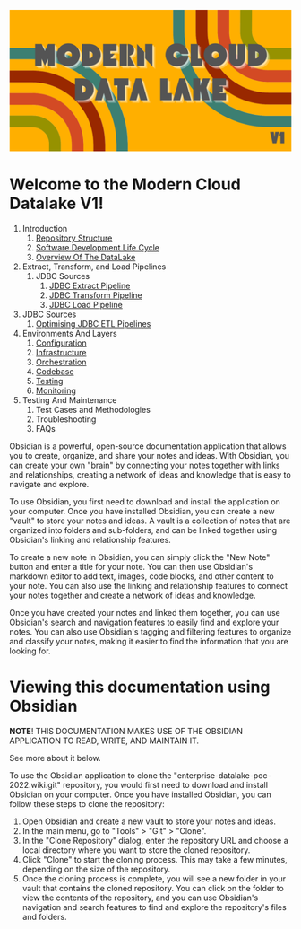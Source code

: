 ![logo](src/logo.png)

# Welcome to the Modern Cloud Datalake V1!

1. Introduction
    1. [Repository Structure](1_Introduction/1_RepositoryStructure.md)
    2. [Software Development Life Cycle](1_Introduction/2_SoftwareDevelopmentLifeCycle.md)
    3. [Overview Of The DataLake](1_Introduction/3_OverviewOfTheDataLake.md)
2. Extract, Transform, and Load Pipelines
    1. JDBC Sources
        1. [JDBC Extract Pipeline](2_ExtractTransformLoadPipelines/1_JDBCExtract.md)
        2. [JDBC Transform Pipeline](2_ExtractTransformLoadPipelines/2_JDBCTransform.md)
        3. [JDBC Load Pipeline](2_ExtractTransformLoadPipelines/3_JDBCLoad.md)
3. JDBC Sources
   1. [Optimising JDBC ETL Pipelines](3_JDBCSources/1_OptimisingJDBCETLPipelines.md)
4. Environments And Layers
    1. [Configuration](4_EnvironmentsAndLayers/1_Configuration.md)
    2. [Infrastructure](4_EnvironmentsAndLayers/2_Infrastructure.md)
    3. [Orchestration](4_EnvironmentsAndLayers/3_Orchestration.md)
    4. [Codebase](4_EnvironmentsAndLayers/4_Codebase.md)
    5. [Testing](4_EnvironmentsAndLayers/5_Testing.md)
    6. [Monitoring](4_EnvironmentsAndLayers/6_Monitoring.md)
5. Testing And Maintenance
    1. Test Cases and Methodologies
    2. Troubleshooting
    3. FAQs

Obsidian is a powerful, open-source documentation application that allows you to create, organize, and share your notes
and ideas. With Obsidian, you can create your own "brain" by connecting your notes together with links and
relationships, creating a network of ideas and knowledge that is easy to navigate and explore.

To use Obsidian, you first need to download and install the application on your computer. Once you have installed
Obsidian, you can create a new "vault" to store your notes and ideas. A vault is a collection of notes that are
organized into folders and sub-folders, and can be linked together using Obsidian's linking and relationship features.

To create a new note in Obsidian, you can simply click the "New Note" button and enter a title for your note. You can
then use Obsidian's markdown editor to add text, images, code blocks, and other content to your note. You can also use
the linking and relationship features to connect your notes together and create a network of ideas and knowledge.

Once you have created your notes and linked them together, you can use Obsidian's search and navigation features to
easily find and explore your notes. You can also use Obsidian's tagging and filtering features to organize and classify
your notes, making it easier to find the information that you are looking for.

# Viewing this documentation using Obsidian

**NOTE**!
THIS DOCUMENTATION MAKES USE OF THE OBSIDIAN APPLICATION TO READ, WRITE, AND MAINTAIN IT.

See more about it below.

To use the Obsidian application to clone the "enterprise-datalake-poc-2022.wiki.git" repository, you would first need to
download and install Obsidian on your computer. Once you have installed Obsidian, you can follow these steps to clone
the repository:

1. Open Obsidian and create a new vault to store your notes and ideas.
2. In the main menu, go to "Tools" > "Git" > "Clone".
3. In the "Clone Repository" dialog, enter the repository URL and choose a local directory where you want to store the
   cloned repository.
4. Click "Clone" to start the cloning process. This may take a few minutes, depending on the size of the repository.
5. Once the cloning process is complete, you will see a new folder in your vault that contains the cloned repository.
   You can click on the folder to view the contents of the repository, and you can use Obsidian's navigation and search
   features to find and explore the repository's files and folders.